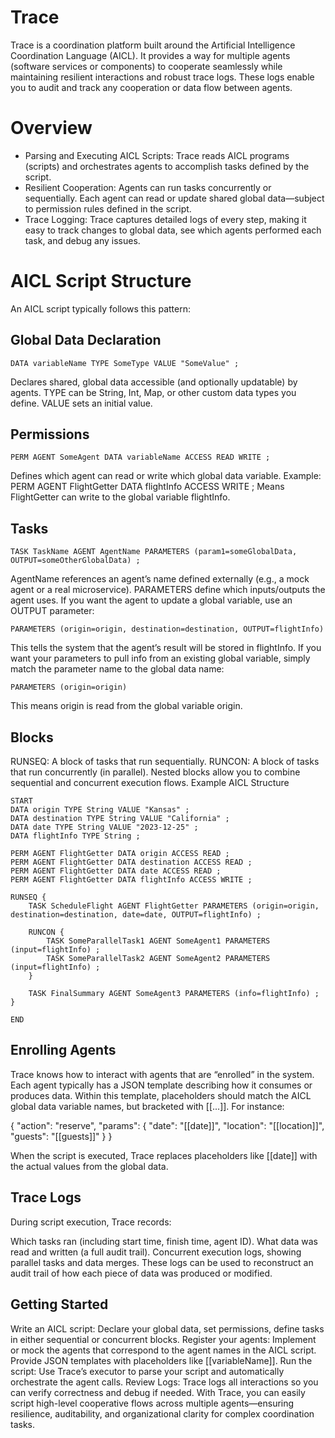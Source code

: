 # Trace

Trace is a coordination platform built around the Artificial Intelligence Coordination Language (AICL). It provides a way for multiple agents (software services or components) to cooperate seamlessly while maintaining resilient interactions and robust trace logs. These logs enable you to audit and track any cooperation or data flow between agents.

# Overview

* Parsing and Executing AICL Scripts: Trace reads AICL programs (scripts) and orchestrates agents to accomplish tasks defined by the script.
* Resilient Cooperation: Agents can run tasks concurrently or sequentially. Each agent can read or update shared global data—subject to permission rules defined in the script.
* Trace Logging: Trace captures detailed logs of every step, making it easy to track changes to global data, see which agents performed each task, and debug any issues.

# AICL Script Structure
An AICL script typically follows this pattern:

## Global Data Declaration
```shell
DATA variableName TYPE SomeType VALUE "SomeValue" ;
```
Declares shared, global data accessible (and optionally updatable) by agents.
TYPE can be String, Int, Map, or other custom data types you define.
VALUE sets an initial value.

## Permissions
```shell
PERM AGENT SomeAgent DATA variableName ACCESS READ WRITE ;
```
Defines which agent can read or write which global data variable.
Example: PERM AGENT FlightGetter DATA flightInfo ACCESS WRITE ;
Means FlightGetter can write to the global variable flightInfo.

## Tasks
```shell
TASK TaskName AGENT AgentName PARAMETERS (param1=someGlobalData, OUTPUT=someOtherGlobalData) ;
```
AgentName references an agent’s name defined externally (e.g., a mock agent or a real microservice).
PARAMETERS define which inputs/outputs the agent uses.
If you want the agent to update a global variable, use an OUTPUT parameter:
```shell
PARAMETERS (origin=origin, destination=destination, OUTPUT=flightInfo)
```
This tells the system that the agent’s result will be stored in flightInfo.
If you want your parameters to pull info from an existing global variable, simply match the parameter name to the global data name:
```shell
PARAMETERS (origin=origin)
```
This means origin is read from the global variable origin.

## Blocks

RUNSEQ: A block of tasks that run sequentially.
RUNCON: A block of tasks that run concurrently (in parallel).
Nested blocks allow you to combine sequential and concurrent execution flows.
Example AICL Structure
```shell
START
DATA origin TYPE String VALUE "Kansas" ;
DATA destination TYPE String VALUE "California" ;
DATA date TYPE String VALUE "2023-12-25" ;
DATA flightInfo TYPE String ;

PERM AGENT FlightGetter DATA origin ACCESS READ ;
PERM AGENT FlightGetter DATA destination ACCESS READ ;
PERM AGENT FlightGetter DATA date ACCESS READ ;
PERM AGENT FlightGetter DATA flightInfo ACCESS WRITE ;

RUNSEQ {
    TASK ScheduleFlight AGENT FlightGetter PARAMETERS (origin=origin, destination=destination, date=date, OUTPUT=flightInfo) ;

    RUNCON {
        TASK SomeParallelTask1 AGENT SomeAgent1 PARAMETERS (input=flightInfo) ;
        TASK SomeParallelTask2 AGENT SomeAgent2 PARAMETERS (input=flightInfo) ;
    }

    TASK FinalSummary AGENT SomeAgent3 PARAMETERS (info=flightInfo) ;
}

END
```

## Enrolling Agents
Trace knows how to interact with agents that are “enrolled” in the system. Each agent typically has a JSON template describing how it consumes or produces data. Within this template, placeholders should match the AICL global data variable names, but bracketed with [[...]]. For instance:

{
"action": "reserve",
"params": {
"date": "[[date]]",
"location": "[[location]]",
"guests": "[[guests]]"
}
}

When the script is executed, Trace replaces placeholders like [[date]] with the actual values from the global data.

## Trace Logs
During script execution, Trace records:

Which tasks ran (including start time, finish time, agent ID).
What data was read and written (a full audit trail).
Concurrent execution logs, showing parallel tasks and data merges.
These logs can be used to reconstruct an audit trail of how each piece of data was produced or modified.

## Getting Started
Write an AICL script: Declare your global data, set permissions, define tasks in either sequential or concurrent blocks.
Register your agents: Implement or mock the agents that correspond to the agent names in the AICL script. Provide JSON templates with placeholders like [[variableName]].
Run the script: Use Trace’s executor to parse your script and automatically orchestrate the agent calls.
Review Logs: Trace logs all interactions so you can verify correctness and debug if needed.
With Trace, you can easily script high-level cooperative flows across multiple agents—ensuring resilience, auditability, and organizational clarity for complex coordination tasks.
